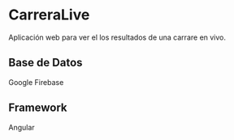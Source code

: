 # CarreraLive
Aplicación web para ver el los resultados de una carrare en vivo.

## Base de Datos
Google Firebase

## Framework
Angular
